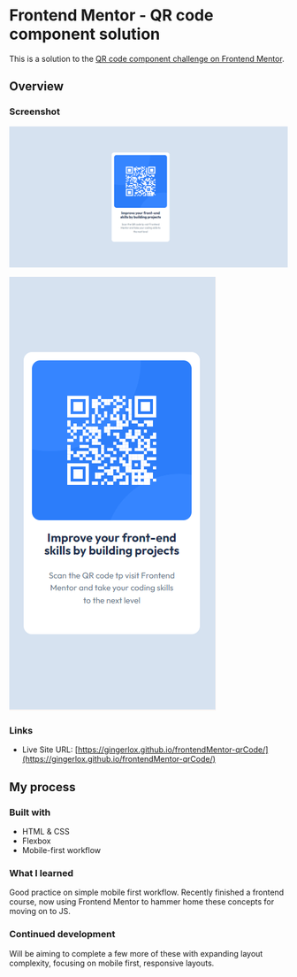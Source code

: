 # Frontend Mentor - QR code component solution

This is a solution to the [QR code component challenge on Frontend Mentor](https://www.frontendmentor.io/challenges/qr-code-component-iux_sIO_H).


## Overview

### Screenshot

![Desktop preview of project](screenshots/desktop.png)

![Mobile preview of project](screenshots/mobile.png)

### Links

- Live Site URL: [https://gingerlox.github.io/frontendMentor-qrCode/](https://gingerlox.github.io/frontendMentor-qrCode/)

## My process

### Built with

- HTML & CSS
- Flexbox
- Mobile-first workflow

### What I learned

Good practice on simple mobile first workflow. Recently finished a frontend course, now using Frontend Mentor to hammer home these concepts for moving on to JS.

### Continued development

Will be aiming to complete a few more of these with expanding layout complexity, focusing on mobile first, responsive layouts.